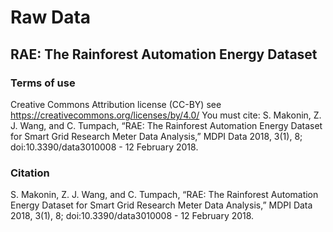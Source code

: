 # Raw Data

## RAE: The Rainforest Automation Energy Dataset

### Terms of use

Creative Commons Attribution license (CC-BY) see https://creativecommons.org/licenses/by/4.0/ You must cite: S. Makonin, Z. J. Wang, and C. Tumpach, “RAE: The Rainforest Automation Energy Dataset for Smart Grid Research Meter Data Analysis,” MDPI Data 2018, 3(1), 8; doi:10.3390/data3010008 - 12 February 2018.

### Citation

S. Makonin, Z. J. Wang, and C. Tumpach, “RAE: The Rainforest Automation Energy Dataset for Smart Grid Research Meter Data Analysis,” MDPI Data 2018, 3(1), 8; doi:10.3390/data3010008 - 12 February 2018.